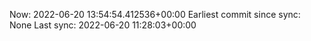 Now: 2022-06-20 13:54:54.412536+00:00 Earliest commit since sync: None Last sync: 2022-06-20 11:28:03+00:00
